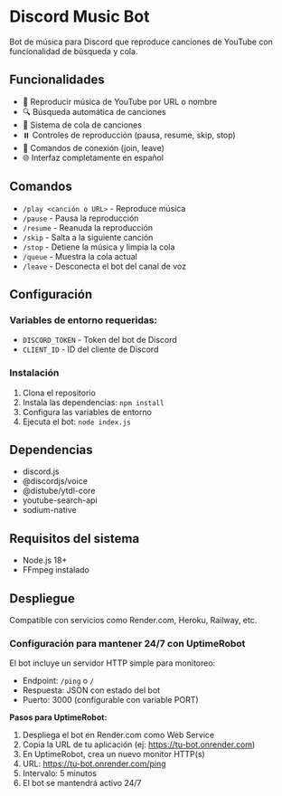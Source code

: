 # Discord Music Bot

Bot de música para Discord que reproduce canciones de YouTube con funcionalidad de búsqueda y cola.

## Funcionalidades

- 🎵 Reproducir música de YouTube por URL o nombre
- 🔍 Búsqueda automática de canciones
- 📝 Sistema de cola de canciones
- ⏸️ Controles de reproducción (pausa, resume, skip, stop)
- 🚪 Comandos de conexión (join, leave)
- 🌐 Interfaz completamente en español

## Comandos

- `/play <canción o URL>` - Reproduce música
- `/pause` - Pausa la reproducción
- `/resume` - Reanuda la reproducción
- `/skip` - Salta a la siguiente canción
- `/stop` - Detiene la música y limpia la cola
- `/queue` - Muestra la cola actual
- `/leave` - Desconecta el bot del canal de voz

## Configuración

### Variables de entorno requeridas:
- `DISCORD_TOKEN` - Token del bot de Discord
- `CLIENT_ID` - ID del cliente de Discord

### Instalación

1. Clona el repositorio
2. Instala las dependencias: `npm install`
3. Configura las variables de entorno
4. Ejecuta el bot: `node index.js`

## Dependencias

- discord.js
- @discordjs/voice
- @distube/ytdl-core
- youtube-search-api
- sodium-native

## Requisitos del sistema

- Node.js 18+
- FFmpeg instalado

## Despliegue

Compatible con servicios como Render.com, Heroku, Railway, etc.

### Configuración para mantener 24/7 con UptimeRobot

El bot incluye un servidor HTTP simple para monitoreo:
- Endpoint: `/ping` o `/`
- Respuesta: JSON con estado del bot
- Puerto: 3000 (configurable con variable PORT)

**Pasos para UptimeRobot:**
1. Despliega el bot en Render.com como Web Service
2. Copia la URL de tu aplicación (ej: https://tu-bot.onrender.com)
3. En UptimeRobot, crea un nuevo monitor HTTP(s)
4. URL: https://tu-bot.onrender.com/ping
5. Intervalo: 5 minutos
6. El bot se mantendrá activo 24/7